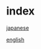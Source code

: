 # index

[japanese](https://rin-poko.github.io/japanese)

[english](https://rin-poko.github.io/english)
